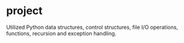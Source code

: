 # project
Utilized Python data structures, control structures, file I/O operations, functions, recursion and exception handling.
